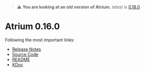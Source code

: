> :warning: **You are looking at an old version of Atrium**, latest is [0.18.0](../0.18.0)

# Atrium 0.16.0

Following the most important links:
- [Release Notes](https://github.com/robstoll/atrium/releases/tag/v0.16.0)
- [Source Code](https://github.com/robstoll/atrium/tree/v0.16.0)
- [README](https://github.com/robstoll/atrium/blob/v0.16.0/README.md)
- [KDoc](doc)